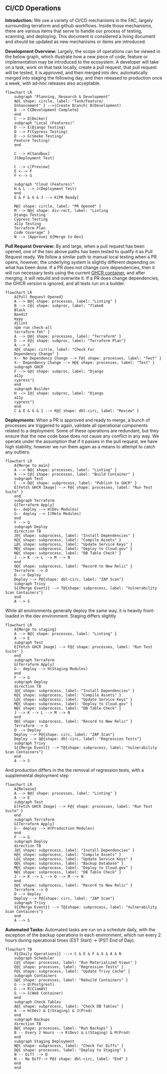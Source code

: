 ## CI/CD Operations

**Introduction:**
We use a variety of CI/CD mechanisms in the FAC, largely surrounding terraform and github workflows. Inside those mechanisms, there are various items that serve to handle our process of testing, scanning, and deploying. This document is considered a living document and should be updated as new mechanisms or items are introduced.

**Development Overview:**
Largely, the scope of operations can be viewed in the below graph, which illustrate how a new piece of code, feature or implementation may be introduced to the ecosystem. A developer will take on a task, work on that task locally, create a pull request, that pull request will be tested, it is approved, and then merged into dev, automatically merged into staging the following day, and then released to production once a week, with ad-hoc releases also acceptable.

```mermaid
flowchart LR
    subgraph "Planning, Research & Development"
    A@{ shape: circle, label: "Task/Feature/
    Enhancement" } -->|Create Branch| B(Development)
    B --> C{Development Complete}
    end
    C --> D[Docker]
    subgraph "Local (Features)"
    D --> E(Django Testing)
    D --> F(Cypress Testing)
    D --> G(Smoke Testing/
    Feature Testing)
    end

    C --> H[Sandbox]
    J(Deployment Test)

    C --> L[Preview]
    E <--> F
    F <--> G

    subgraph "Cloud (Features)"
    H & L --> J(Deployment Test)
    end
    E & F & G & J --> K[PR Ready]

    M@{ shape: circle, label: "PR Opened" }
    M --> N@{ shape: div-rect, label: "Linting
    Django Testing
    Cypress Testing
    a11y Testing
    Terraform Plan
    Code Coverage" }
    N --> |Approve| O{Merge to Dev}
```

**Pull Request Overview:**
By and large, when a pull request has been opened, one of the two above paths has been tested to qualify it as Pull Request ready. We follow a similar path to manual local testing when a PR opens, however, the underlying system is slightly different depending on what has been done. If a PR does not change core dependencies, then it will run necessary tests using the current [GHCR container](https://github.com/GSA-TTS/FAC/pkgs/container/fac%2Fweb-container), and after merging, it will rebuild and overwrite it. If a PR does change dependencies, the GHCR version is ignored, and all tests run on a builder.

```mermaid
flowchart LR
    A{Pull Request Opened}
    A --> B@{ shape: processes, label: "Linting" }
    B --> C@{ shape: subproc, label: "flake8
    Black
    Bandit
    mypy
    djlint
    npm run check-all
    terraform fmt" }
    A --> D@{ shape: processes, label: "Terraform" }
    D --> E@{ shape: subproc, label: "Terraform Plan"}
    A --> X
    X@{ shape: circle, label: "Check For
    Dependency Change" }
    X-- No Dependency Change --> F@{ shape: processes, label: "Test" }
    X-- Dependency Change --> H@{ shape: processes, label: "Test" }
    subgraph GHCR
    F --> G@{ shape: subproc, label: "Django
    a11y
    cypress"}
    end
    subgraph Builder
    H --> I@{ shape: subproc, label: "Django
    a11y
    cypress"}
    end
    C & E & G & I --> K@{ shape: dbl-circ, label: "Review" }
```

**Deployments:**
When a PR is approved and ready to merge, a bunch of processes are triggered to again, validate all operational components related to a deployment. Some of these operations are redundant, but they ensure that the new code base does not cause any conflict in any way. We operate under the assumption that if it passes in the pull request, we have high stability, however we run them again as a means to attempt to catch any outliers.


```mermaid
flowchart LR
    A{Merge to main}
    A --> B@{ shape: processes, label: "Linting" }
    A --> C@{ shape: processes, label: "Build Container" }
    subgraph Test
    C --> D@{ shape: subprocess, label: "Publish to GHCR" }
    E[Fetch GHCR Image] --> F@{ shape: processes, label: "Run Test Suite" }
    end
    subgraph Terraform
    G[Terraform Apply]
    G-- deploy --> H(Dev Modules)
    G-- deploy --> I(Meta Modules)
    end
    F --> G
    subgraph Deploy
    direction TB
    J@{ shape: subprocess, label: "Install Dependencies" }
    K@{ shape: subprocess, label: "Compile Assets" }
    L@{ shape: subprocess, label: "Update Service Keys" }
    M@{ shape: subprocess, label: "Deploy to Cloud.gov" }
    N@{ shape: subprocess, label: "DB Table Check" }
    J --> K --> L --> M --> N
    end
    O@{ shape: subprocess, label: "Record to New Relic" }
    Terraform --> O
    O --> Deploy
    Deploy --> P@{shape: dbl-circ, label: "ZAP Scan"}
    subgraph Trivy
    S{{Merge Event}} --> T@{shape: subprocess, label: "Vulnerability Scan Containers"}
    end
    A --> S
```

While all environments generally deploy the same way, it is heavily front-loaded in the dev environment. Staging differs slightly
```mermaid
flowchart LR
    A{Merge to staging}
    A --> B@{ shape: processes, label: "Linting" }
    A --> E
    subgraph Test
    E[Fetch GHCR Image] --> F@{ shape: processes, label: "Run Test Suite" }
    end
    subgraph Terraform
    G[Terraform Apply]
    G-- deploy --> H(Staging Modules)
    end
    F --> G
    subgraph Deploy
    direction TB
    J@{ shape: subprocess, label: "Install Dependencies" }
    K@{ shape: subprocess, label: "Compile Assets" }
    L@{ shape: subprocess, label: "Update Service Keys" }
    M@{ shape: subprocess, label: "Deploy to Cloud.gov" }
    N@{ shape: subprocess, label: "DB Table Check" }
    J --> K --> L --> M --> N
    end
    O@{ shape: subprocess, label: "Record to New Relic" }
    Terraform --> O
    O --> Deploy
    Deploy --> P@{shape: circ, label: "ZAP Scan"}
    Deploy --> Q@{shape: dbl-circ, label: "Regression Tests"}
    subgraph Trivy
    S{{Merge Event}} --> T@{shape: subprocess, label: "Vulnerability Scan Containers"}
    end
    A --> S
```
And production differs in the the removal of regression tests, with a supplemental deployment step
```mermaid
flowchart LR
    A{Release}
    A --> B@{ shape: processes, label: "Linting" }
    A --> E
    subgraph Test
    E[Fetch GHCR Image] --> F@{ shape: processes, label: "Run Test Suite" }
    end
    subgraph Terraform
    G[Terraform Apply]
    G-- deploy --> H(Production Modules)
    end
    F --> G
    subgraph Deploy
    direction TB
    J@{ shape: subprocess, label: "Install Dependencies" }
    K@{ shape: subprocess, label: "Compile Assets" }
    L@{ shape: subprocess, label: "Update Service Keys" }
    Q@{ shape: subprocess, label: "Backup Database" }
    M@{ shape: subprocess, label: "Deploy to Cloud.gov" }
    N@{ shape: subprocess, label: "DB Table Check" }
    J --> K --> L --> Q --> M --> N
    end
    O@{ shape: subprocess, label: "Record to New Relic" }
    Terraform --> O
    O --> Deploy
    Deploy --> P@{shape: circ, label: "ZAP Scan"}
    subgraph Trivy
    S{{Merge Event}} --> T@{shape: subprocess, label: "Vulnerability Scan Containers"}
    end
    A --> S
```

**Automated Tasks:**
Automated tasks are run on a schedule daily, with the exception of the backup operations in each environment, which run every 2 hours during operational times (EST Start) -> (PST End of Day).
```mermaid
flowchart TB
    X{{Daily Operations}} ---> C & E & F & G & A & N
    subgraph Scheduler
    C@{ shape: processes, label: "Run Materialized Views" }
    E@{ shape: processes, label: "Regression Tests" }
    F@{ shape: subprocess, label: "Update Trivy Cache" }
    subgraph Containers
    G@{ shape: processes, label: "Rebuild Containers" }
    G --> Q(Postgrest)
    G --> R(ClamAV)
    G --> S(Web Container)
    end
    subgraph Check Tables
    A@{ shape: subprocess, label: "Check DB Tables" }
    A --> H(Dev) & I(Staging) & J(Prod)
    end
    subgraph Backups
    direction TB
    B@{ shape: processes, label: "Run Backups" }
    B -- Every 2 Hours --> K(Dev) & L(Staging) & M(Prod)
    end
    subgraph Staging Deployment
    N@{ shape: subprocess, label: "Check for Diffs" }
    D@{ shape: processes, label: "Deploy to Staging" }
    N -- Diff --> D
    N -- No Diff--> P@{ shape: dbl-circ, label: "End" }
    end
    end
```
